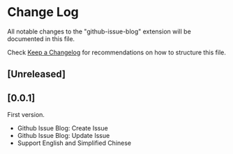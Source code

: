 # Change Log

All notable changes to the "github-issue-blog" extension will be documented in this file.

Check [Keep a Changelog](http://keepachangelog.com/) for recommendations on how to structure this file.

## [Unreleased]

## [0.0.1]

First version.

- Github Issue Blog: Create Issue
- Github Issue Blog: Update Issue
- Support English and Simplified Chinese
